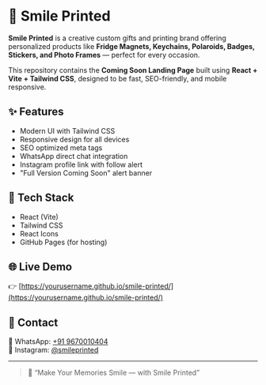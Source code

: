 # 🎨 Smile Printed

**Smile Printed** is a creative custom gifts and printing brand offering personalized products like **Fridge Magnets, Keychains, Polaroids, Badges, Stickers, and Photo Frames** — perfect for every occasion.

This repository contains the **Coming Soon Landing Page** built using **React + Vite + Tailwind CSS**, designed to be fast, SEO-friendly, and mobile responsive.

## ✨ Features
- Modern UI with Tailwind CSS  
- Responsive design for all devices  
- SEO optimized meta tags  
- WhatsApp direct chat integration  
- Instagram profile link with follow alert  
- "Full Version Coming Soon" alert banner  

## 🚀 Tech Stack
- React (Vite)
- Tailwind CSS
- React Icons
- GitHub Pages (for hosting)

## 🌐 Live Demo
👉 [https://yourusername.github.io/smile-printed/](https://yourusername.github.io/smile-printed/)

## 💬 Contact
📱 WhatsApp: [+91 9670010404](https://wa.me/919670010404)  
📸 Instagram: [@smileprinted](https://www.instagram.com/smileprinted/)  

---

> 💝 “Make Your Memories Smile — with Smile Printed”
